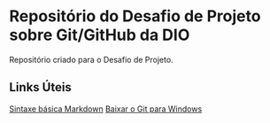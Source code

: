 # Repositório do Desafio de Projeto sobre  Git/GitHub da DIO
Repositório criado para o Desafio de Projeto.

## Links Úteis
[Sintaxe básica Markdown](https://www.markdownguide.org/basic-syntax/)
[Baixar o Git para Windows](https://git-scm.com/download/win)

